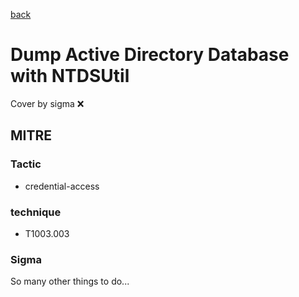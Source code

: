 [back](../index.md)
# Dump Active Directory Database with NTDSUtil
Cover by sigma :x: 

## MITRE
### Tactic
  - credential-access

### technique
  - T1003.003

### Sigma

 So many other things to do...